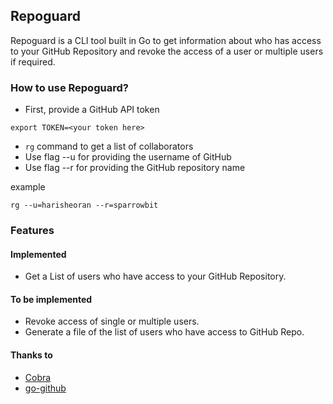 ## Repoguard
Repoguard is a CLI tool built in Go to get information about who has access to your GitHub Repository and revoke the access of a user or multiple users if required. 

### How to use Repoguard?
- First, provide a GitHub API token
```
export TOKEN=<your token here>
```
- ```rg``` command to get a list of collaborators
- Use flag --u for providing the username of GitHub
- Use flag --r for providing the GitHub repository name

example
```
rg --u=harisheoran --r=sparrowbit
```

### Features
#### Implemented
- Get a List of users who have access to your GitHub Repository.

#### To be implemented
- Revoke access of single or multiple users.
- Generate a file of the list of users who have access to GitHub Repo.

#### Thanks to
- [Cobra](https://cobra.dev/)
- [go-github](https://github.com/google/go-github)